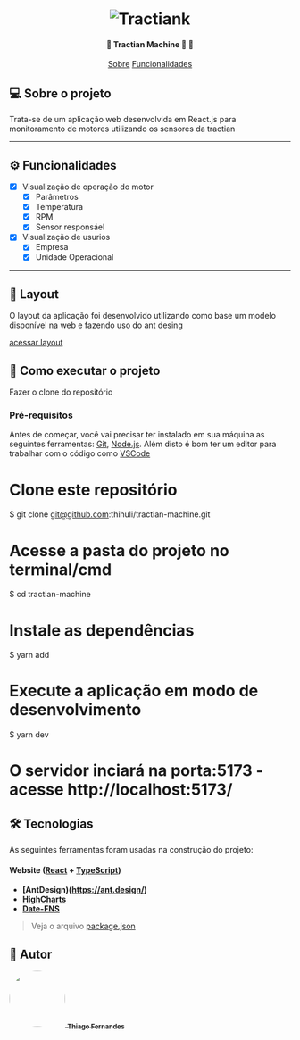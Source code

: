 
</p>
<h1 align="center">
    <img alt="Tractiank" title="Tractiank" src="https://tractian.com/images/thumb-tractian.png" />
</h1>

<h4 align="center"> 
	🚧  Tractian Machine 🚀 🚧
</h4>

<p align="center">
 <a href="#-sobre-o-projeto">Sobre</a>
 <a href="#-funcionalidades">Funcionalidades</a>
</p>


## 💻 Sobre o projeto

Trata-se de um aplicação web desenvolvida em React.js para monitoramento de motores utilizando os sensores da tractian

---

## ⚙️ Funcionalidades

- [x] Visualização de operação do motor
  - [x] Parâmetros
  - [x] Temperatura
  - [x] RPM
  - [x] Sensor responsáel
- [x] Visualização de usurios
  - [x] Empresa
  - [x] Unidade Operacional

---

## 🎨 Layout

O layout da aplicação foi desenvolvido utilizando como base um modelo disponível na web e fazendo uso do ant desing

<a href="https://gdm-catalog-fmapi-prod.imgix.net/ProductScreenshot/98f7901e-b51d-4cbe-bb80-0247650bac42.png?auto=format&q=50">
  acessar layout
</a>

## 🚀 Como executar o projeto

Fazer o clone do repositório

### Pré-requisitos

Antes de começar, você vai precisar ter instalado em sua máquina as seguintes ferramentas:
[Git](https://git-scm.com), [Node.js](https://nodejs.org/en/). 
Além disto é bom ter um editor para trabalhar com o código como [VSCode](https://code.visualstudio.com/)


# Clone este repositório
$ git clone git@github.com:thihuli/tractian-machine.git

# Acesse a pasta do projeto no terminal/cmd
$ cd tractian-machine

# Instale as dependências
$ yarn add

# Execute a aplicação em modo de desenvolvimento
$ yarn dev

# O servidor inciará na porta:5173 - acesse http://localhost:5173/ 

## 🛠 Tecnologias

As seguintes ferramentas foram usadas na construção do projeto:

#### **Website**  ([React](https://reactjs.org/)  +  [TypeScript](https://www.typescriptlang.org/))

-   **[AntDesign)(https://ant.design/)**
-   **[HighCharts](https://www.highcharts.com/)**
-   **[Date-FNS](https://date-fns.org/)**

> Veja o arquivo  [package.json](https://github.com/thihuli/tractian-machine/blob/main/package.json)

## 🦸 Autor
  
 <a href="https://www.linkedin.com/in/thiago-fernandes-0406b7131/">
  <img style="border-radius: 50%;" src="https://media-exp1.licdn.com/dms/image/C4E03AQGqbScwowus2g/profile-displayphoto-shrink_800_800/0/1639663657837?e=1673481600&v=beta&t=tQiFejMxxc0I1JR1YbhbyGMl0mQpbmZtCDCpem5nQMk" width="100px;" alt=""/>
  <sub><b>Thiago Fernandes<b></sub></a>
 </a>
 
